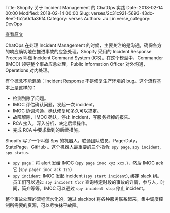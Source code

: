 Title: Shopify 关于 Incident Management 的 ChatOps 实践
Date: 2018-02-14 00:00
Modified: 2018-02-14 00:00
Slug: verses/2c31c921-5693-43dc-8eef-fb2a0c1a36f4
Category: verses
Authors: Ju Lin
verse_category: DevOps

[查看原文](https://shopifyengineering.myshopify.com/blogs/engineering/implementing-chatops-into-our-incident-management-procedure)

ChatOps 在处理 Incident Management 的时候，主要关注的是沟通，确保各方的响应确切地在推进事故的应急处理。Shopify 采用的 Incident Response Process 叫做 Incident Command System (ICS)。在这个模型中，Commander (IMOC) 领导整个事故应急处理，Public Information Officer 对外沟通，Operations 对内处理。

有个概念不能混淆：Incident Response 不是修复生产环境的 bug。这个流程基本上是这样的：

* 检测到除了问题。
* IMOC 评估确认问题，发起一次 incident。
* IMOC 协调沟通，确认修复和多久可以搞定。
* 故障解除，IMOC 确认，停止 incident，写服务挂掉的报告。
* RCA 接入，深入分析，决定后续操作。
* 完成 RCA 中要求做到的后续措施。

Shopify 写了一个叫做 Spy 的机器人，联通团队成员，PagerDuty，StatePage，GitHub 。这个机器人最重要的三个指令: `spy page`, `spy incident`, `spy status`. 

* `spy page`：将 alert 发给 IMOC (`spy page imoc xyz xxx.`)，然后 IMOC ack 它 (`spy pager imoc ack 125`)
* `spy incident`: IMOC 发起 incident (`spy start incident`), 绑定 slack 组。员工们可以通过  `spy incident tldr` 查询特定时段的事故的详情，参与人，时间，简介等等。IMOC 可以通过 `spy incident stop` 停止 incident。

整个事故处理的流程流水化的，通过 slackbot 将各种服务联系起来，集中调度控制所需要的资源，可以尽快抹平故障。


